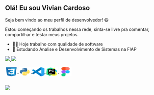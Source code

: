 ##  Olá! Eu sou Vivian Cardoso

Seja bem vindo ao meu perfil de desenvolvedor! 😃

Estou começando os trabalhos nessa rede, sinta-se livre pra comentar, compartilhar e testar meus projetos.

- 👩‍💻 Hoje trabalho com qualidade de software
- 🌱 Estudando Analise e Desenvolvimento de Sistemas na FIAP

<div>
  <a href="https://github.com/vivian-cardoso">
  <img height="160em" src="https://github-readme-stats-sigma-five.vercel.app/api?username=vivian-cardoso&show_icons=true&theme=dracula&include_all_commits=true&count_private=true"/>
  <img height="85em" src="https://github-readme-stats-sigma-five.vercel.app/api/top-langs/?username=vivian-cardoso&layout=compact&langs_acount=16&theme=dracula"/>
<div>
  
<div style="display: inline_block"><br>
  <img align="center" alt="Vivi-CSS" height="30" width="40" src="https://raw.githubusercontent.com/devicons/devicon/master/icons/css3/css3-original.svg">
  <img align="center" alt="Vivi-Python" height="30" width="40" src="https://raw.githubusercontent.com/devicons/devicon/master/icons/python/python-original.svg">
  <img align="center" alt="Vivi-VSCode" height="30" width="40" src="https://raw.githubusercontent.com/devicons/devicon/master/icons/vscode/vscode-original.svg">
  <img align="center" alt="Vivi-Pycharm" height="30" width="40" src="https://raw.githubusercontent.com/devicons/devicon/master/icons/pycharm/pycharm-original.svg">
  <img align="center" alt="Vivi-Figma" height="30" width="40" src="https://raw.githubusercontent.com/devicons/devicon/master/icons/figma/figma-original.svg">
</div>

##

<div>
<a href="https://www.linkedin.com/in/vivian-cardoso-costa-12b713141" target="_blank"><img src="https://img.shields.io/badge/-LinkedIn -%230077B5?style=for-the-badge&logo=linkedin&logoColor=white" target="_blank"></a>
</div>
